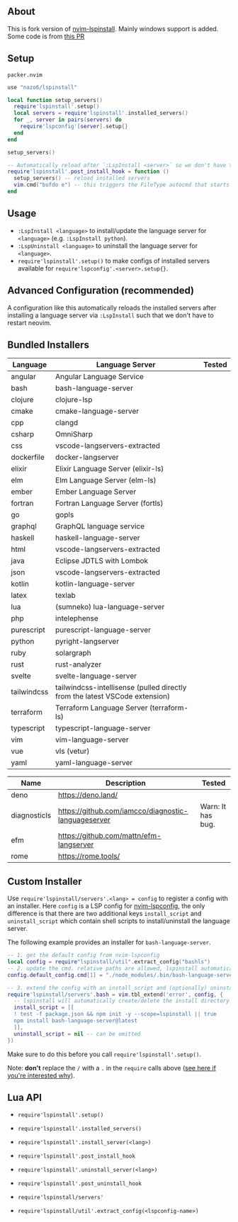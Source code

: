 ## About

This is fork version of [nvim-lspinstall](https://github.com/kabouzeid/nvim-lspinstall).
Mainly windows support is added.
Some code is from [this PR](https://github.com/kabouzeid/nvim-lspinstall/pull/96)

## Setup
`packer.nvim`
```lua
use "nazo6/lspinstall"
```

```lua
local function setup_servers()
  require'lspinstall'.setup()
  local servers = require'lspinstall'.installed_servers()
  for _, server in pairs(servers) do
    require'lspconfig'[server].setup{}
  end
end

setup_servers()

-- Automatically reload after `:LspInstall <server>` so we don't have to restart neovim
require'lspinstall'.post_install_hook = function ()
  setup_servers() -- reload installed servers
  vim.cmd("bufdo e") -- this triggers the FileType autocmd that starts the server
end
```

## Usage
* `:LspInstall <language>` to install/update the language server for `<language>` (e.g. `:LspInstall python`).
* `:LspUninstall <language>` to uninstall the language server for `<language>`.
* `require'lspinstall'.setup()` to make configs of installed servers available for `require'lspconfig'.<server>.setup{}`.


## Advanced Configuration (recommended)

A configuration like this automatically reloads the installed servers after installing a language server via `:LspInstall` such that we don't have to restart neovim.


## Bundled Installers

| Language    | Language Server                                                             | Tested |
|-------------|-----------------------------------------------------------------------------|--------|
| angular     | Angular Language Service                                                    |        |
| bash        | bash-language-server                                                        |        |
| clojure     | clojure-lsp                                                                 |        |
| cmake       | cmake-language-server                                                       |        |
| cpp         | clangd                                                                      |        |
| csharp      | OmniSharp                                                                   |        |
| css         | vscode-langservers-extracted                                                |        |
| dockerfile  | docker-langserver                                                           |        |
| elixir      | Elixir Language Server (elixir-ls)                                          |        |
| elm         | Elm Language Server (elm-ls)                                                |        |
| ember       | Ember Language Server                                                       |        |
| fortran     | Fortran Language Server (fortls)                                            |        |
| go          | gopls                                                                       |        |
| graphql     | GraphQL language service                                                    |        |
| haskell     | haskell-language-server                                                     |        |
| html        | vscode-langservers-extracted                                                |        |
| java        | Eclipse JDTLS with Lombok                                                   |        |
| json        | vscode-langservers-extracted                                                |        |
| kotlin      | kotlin-language-server                                                      |        |
| latex       | texlab                                                                      |        |
| lua         | (sumneko) lua-language-server                                               |        |
| php         | intelephense                                                                |        |
| purescript  | purescript-language-server                                                  |        |
| python      | pyright-langserver                                                          |        |
| ruby        | solargraph                                                                  |        |
| rust        | rust-analyzer                                                               |        |
| svelte      | svelte-language-server                                                      |        |
| tailwindcss | tailwindcss-intellisense (pulled directly from the latest VSCode extension) |        |
| terraform   | Terraform Language Server (terraform-ls)                                    |        |
| typescript  | typescript-language-server                                                  |        |
| vim         | vim-language-server                                                         |        |
| vue         | vls (vetur)                                                                 |        |
| yaml        | yaml-language-server                                                        |        |

| Name        | Description                                                                 | Tested |
|-------------|-----------------------------------------------------------------------------|--------|
| deno        | https://deno.land/                                                          |        |
| diagnosticls| https://github.com/iamcco/diagnostic-languageserver                         |Warn: It has bug.|
| efm         | https://github.com/mattn/efm-langserver                                     |        |
| rome        | https://rome.tools/                                                         |        |

## Custom Installer

Use `require'lspinstall/servers'.<lang> = config` to register a config with an installer.
Here `config` is a LSP config for [nvim-lspconfig](https://github.com/neovim/nvim-lspconfig), the only difference is that there are two additional keys `install_script` and `uninstall_script` which contain shell scripts to install/uninstall the language server.

The following example provides an installer for `bash-language-server`.
```lua
-- 1. get the default config from nvim-lspconfig
local config = require"lspinstall/util".extract_config("bashls")
-- 2. update the cmd. relative paths are allowed, lspinstall automatically adjusts the cmd and cmd_cwd for us!
config.default_config.cmd[1] = "./node_modules/.bin/bash-language-server"

-- 3. extend the config with an install_script and (optionally) uninstall_script
require'lspinstall/servers'.bash = vim.tbl_extend('error', config, {
  -- lspinstall will automatically create/delete the install directory for every server
  install_script = [[
  ! test -f package.json && npm init -y --scope=lspinstall || true
  npm install bash-language-server@latest
  ]],
  uninstall_script = nil -- can be omitted
})
```

Make sure to do this before you call `require'lspinstall'.setup()`.

Note: **don't** replace the `/` with a `.` in the `require` calls above ([see here if you're interested why](https://github.com/kabouzeid/nvim-lspinstall/issues/14)).


## Lua API

* `require'lspinstall'.setup()`

* `require'lspinstall'.installed_servers()`

* `require'lspinstall'.install_server(<lang>)`
* `require'lspinstall'.post_install_hook`

* `require'lspinstall'.uninstall_server(<lang>)`
* `require'lspinstall'.post_uninstall_hook`

* `require'lspinstall/servers'`

* `require'lspinstall/util'.extract_config(<lspconfig-name>)`
